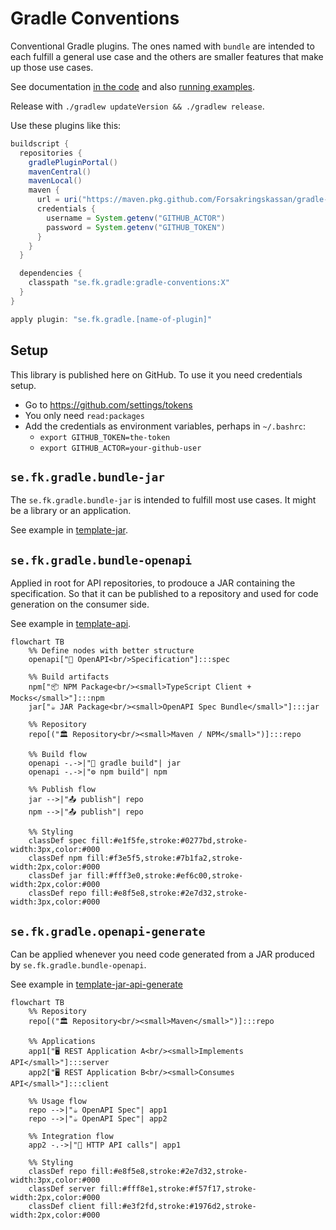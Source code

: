 # Gradle Conventions

Conventional Gradle plugins. The ones named with `bundle` are intended to each fulfill a general use case and the others are smaller features that make up those use cases.

See documentation [in the code](/src/main/groovy) and also [running examples](/examples).

Release with `./gradlew updateVersion && ./gradlew release`.

Use these plugins like this:

```groovy
buildscript {
  repositories {
    gradlePluginPortal()
    mavenCentral()
    mavenLocal()
    maven {
      url = uri("https://maven.pkg.github.com/Forsakringskassan/gradle-conventions")
      credentials {
        username = System.getenv("GITHUB_ACTOR")
        password = System.getenv("GITHUB_TOKEN")
      }
    }
  }

  dependencies {
    classpath "se.fk.gradle:gradle-conventions:X"
  }
}

apply plugin: "se.fk.gradle.[name-of-plugin]"
```

## Setup

This library is published here on GitHub. To use it you need credentials setup.

- Go to <https://github.com/settings/tokens>
- You only need `read:packages`
- Add the credentials as environment variables, perhaps in `~/.bashrc`:
  - `export GITHUB_TOKEN=the-token`
  - `export GITHUB_ACTOR=your-github-user`

## `se.fk.gradle.bundle-jar`

The `se.fk.gradle.bundle-jar` is intended to fulfill most use cases. It might be a library or an application.

See example in [template-jar](https://github.com/Forsakringskassan/template-jar).

## `se.fk.gradle.bundle-openapi`

Applied in root for API repositories, to prodouce a JAR containing the specification. So that it can be published to a repository and used for code generation on the consumer side.

See example in [template-api](https://github.com/Forsakringskassan/template-api).

```mermaid
flowchart TB
    %% Define nodes with better structure
    openapi["📄 OpenAPI<br/>Specification"]:::spec
    
    %% Build artifacts
    npm["📦 NPM Package<br/><small>TypeScript Client + Mocks</small>"]:::npm
    jar["☕ JAR Package<br/><small>OpenAPI Spec Bundle</small>"]:::jar
    
    %% Repository
    repo[("🏛️ Repository<br/><small>Maven / NPM</small>")]:::repo
    
    %% Build flow
    openapi -.->|"🔨 gradle build"| jar
    openapi -.->|"⚙️ npm build"| npm
    
    %% Publish flow
    jar -->|"📤 publish"| repo
    npm -->|"📤 publish"| repo
    
    %% Styling
    classDef spec fill:#e1f5fe,stroke:#0277bd,stroke-width:3px,color:#000
    classDef npm fill:#f3e5f5,stroke:#7b1fa2,stroke-width:2px,color:#000
    classDef jar fill:#fff3e0,stroke:#ef6c00,stroke-width:2px,color:#000
    classDef repo fill:#e8f5e8,stroke:#2e7d32,stroke-width:3px,color:#000
```

## `se.fk.gradle.openapi-generate`

Can be applied whenever you need code generated from a JAR produced by `se.fk.gradle.bundle-openapi`.

See example in [template-jar-api-generate](https://github.com/Forsakringskassan/template-jar-api-generate)

```mermaid
flowchart TB
    %% Repository
    repo[("🏛️ Repository<br/><small>Maven</small>")]:::repo
    
    %% Applications
    app1["🖥️ REST Application A<br/><small>Implements API</small>"]:::server
    app2["🖥️ REST Application B<br/><small>Consumes API</small>"]:::client

    %% Usage flow
    repo -->|"☕ OpenAPI Spec"| app1
    repo -->|"☕ OpenAPI Spec"| app2
    
    %% Integration flow
    app2 -.->|"🔗 HTTP API calls"| app1

    %% Styling
    classDef repo fill:#e8f5e8,stroke:#2e7d32,stroke-width:3px,color:#000
    classDef server fill:#fff8e1,stroke:#f57f17,stroke-width:2px,color:#000
    classDef client fill:#e3f2fd,stroke:#1976d2,stroke-width:2px,color:#000
```

